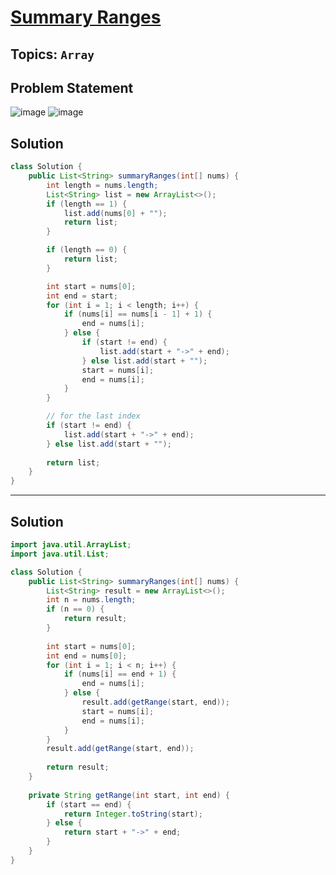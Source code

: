# [Summary Ranges](https://leetcode.com/problems/summary-ranges/description/?envType=study-plan-v2&envId=top-interview-150)
## Topics: `Array`
## Problem Statement
![image](https://github.com/SiddhantKumarMaurya/LeetCode_Questions/assets/107787014/1c299703-2714-4d26-a391-813740d1b33a)
![image](https://github.com/SiddhantKumarMaurya/LeetCode_Questions/assets/107787014/b5fb8a48-e689-4eb2-a21b-ab039626ff1f)
## Solution
```java
class Solution {
    public List<String> summaryRanges(int[] nums) {
        int length = nums.length;
        List<String> list = new ArrayList<>();
        if (length == 1) {
            list.add(nums[0] + "");
            return list;
        }

        if (length == 0) {
            return list;
        }  

        int start = nums[0];
        int end = start;
        for (int i = 1; i < length; i++) {
            if (nums[i] == nums[i - 1] + 1) {
                end = nums[i];
            } else {
                if (start != end) {
                    list.add(start + "->" + end);
                } else list.add(start + "");
                start = nums[i];
                end = nums[i];
            }
        }

        // for the last index
        if (start != end) {
            list.add(start + "->" + end);
        } else list.add(start + "");
        
        return list;
    }
}
```
--- 
## Solution
```java
import java.util.ArrayList;
import java.util.List;

class Solution {
    public List<String> summaryRanges(int[] nums) {
        List<String> result = new ArrayList<>();
        int n = nums.length;
        if (n == 0) {
            return result;
        }
        
        int start = nums[0];
        int end = nums[0];
        for (int i = 1; i < n; i++) {
            if (nums[i] == end + 1) {
                end = nums[i];
            } else {
                result.add(getRange(start, end));
                start = nums[i];
                end = nums[i];
            }
        }
        result.add(getRange(start, end));
        
        return result;
    }
    
    private String getRange(int start, int end) {
        if (start == end) {
            return Integer.toString(start);
        } else {
            return start + "->" + end;
        }
    }
}
```
